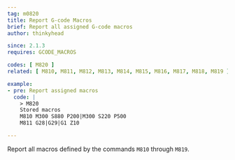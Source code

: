 ```yaml
---
tag: m0820
title: Report G-code Macros
brief: Report all assigned G-code macros
author: thinkyhead

since: 2.1.3
requires: GCODE_MACROS

codes: [ M820 ]
related: [ M810, M811, M812, M813, M814, M815, M816, M817, M818, M819 ]

example:
- pre: Report assigned macros
  code: |
    > M820
    Stored macros
    M810 M300 S880 P200|M300 S220 P500
    M811 G28|G29|G1 Z10

---
```


Report all macros defined by the commands `M810` through `M819`.
